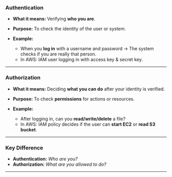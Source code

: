 ### **Authentication**

* **What it means:** Verifying **who you are**.
* **Purpose:** To check the identity of the user or system.
* **Example:**

  * When you **log in** with a username and password → The system checks if you are really that person.
  * In AWS: IAM user logging in with access key & secret key.

---

### **Authorization**

* **What it means:** Deciding **what you can do** after your identity is verified.
* **Purpose:** To check **permissions** for actions or resources.
* **Example:**

  * After logging in, can you **read/write/delete** a file?
  * In AWS: IAM policy decides if the user can **start EC2** or **read S3 bucket**.

---

### **Key Difference**

* **Authentication:** *Who are you?*
* **Authorization:** *What are you allowed to do?*

---